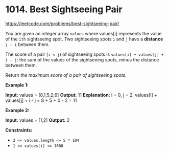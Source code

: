 # 1014. Best Sightseeing Pair

https://leetcode.com/problems/best-sightseeing-pair/


You are given an integer array `values` where values\[i\] represents the value of the `ith` sightseeing spot. Two sightseeing spots `i` and `j` have a **distance** `j - i` between them.

The score of a pair (`i < j`) of sightseeing spots is `values[i] + values[j] + i - j`: the sum of the values of the sightseeing spots, minus the distance between them.

Return _the maximum score of a pair of sightseeing spots_.

**Example 1:**

**Input:** values = \[8,1,5,2,6\]
**Output:** 11
**Explanation:** i = 0, j = 2, values\[i\] + values\[j\] + i - j = 8 + 5 + 0 - 2 = 11

**Example 2:**

**Input:** values = \[1,2\]
**Output:** 2

**Constraints:**

-   `2 <= values.length <= 5 * 104`
-   `1 <= values[i] <= 1000`
